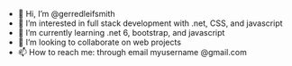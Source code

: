 - 👋 Hi, I’m @gerredleifsmith
- 👀 I’m interested in full stack development with .net, CSS, and javascript
- 🌱 I’m currently learning .net 6, bootstrap, and javascript
- 💞️ I’m looking to collaborate on web projects
- 📫 How to reach me: through email myusername @gmail.com 

<!---
gerredleifsmith/gerredleifsmith is a ✨ special ✨ repository because its `README.md` (this file) appears on your GitHub profile.
You can click the Preview link to take a look at your changes.
--->
